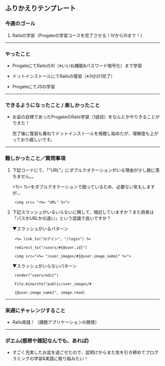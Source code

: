 ## ふりかえりテンプレート

### 今週のゴール
1. Railsの学習（Progateの学習コースを完了させる！ⅣからⅪまで！）

---
### やったこと
- ProgateにてRailsのⅪ（※いいね機能&パスワード暗号化）まで学習

- ドットインストールにてRailsの復習（※3分の1完了）

- ProgateにてJSの学習
---
### できるようになったこと / 楽しかったこと
- お盆の目標であったProgateのRails学習（1週目）をなんとかやりきることができた！

    完了後に復習も兼ねてドットインストールを視聴し始めたが、理解度も上がっており嬉しいです。

---
### 難しかったこと／質問事項
1. 下記コードにて、「"URL"」にダブルクオテーションがいる理由が少し腑に落ちません。。

    <%= %>をダブルクオテーションで囲っているため、必要ない気もしますが、、

        <img src= "<%= "URL" %>">

1. 下記スラッシュがいるいらないに関して、暗記していますか？また両者は「パスかURLかの違い」という認識で良いですか？

    ▼スラッシュがいるパターン
        
        <%= link_to("ログイン", "/login") %>

        redirect_to("/users/#{@user.id}")

        <img src="<%= "/user_images/#{@user.image_name}" %>">


    ▼スラッシュがいらないパターン

        render("users/edit")

        File.binwrite("public/user_images/#
        
        {@user.image_name}", image.read)

---
### 来週にチャレンジすること
- Rails実践！（課題アプリケーションの開発）

---
### ポエム(感想や雑記なんでも、あれば)
- すごく充実したお盆を過ごせたので、盆明けからまた気を引き締めてプログラミングの学習&実践に取り組みたい！